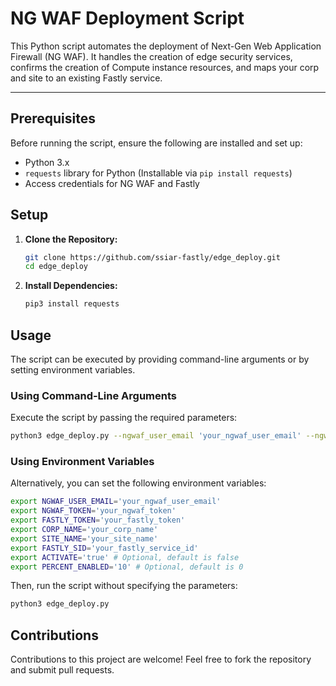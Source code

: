 # NG WAF Deployment Script

This Python script automates the deployment of Next-Gen Web Application Firewall (NG WAF). It handles the creation of edge security services, confirms the creation of Compute instance resources, and maps your corp and site to an existing Fastly service.

---

## Prerequisites

Before running the script, ensure the following are installed and set up:

- Python 3.x
- `requests` library for Python (Installable via `pip install requests`)
- Access credentials for NG WAF and Fastly

## Setup

1. **Clone the Repository:**
   ```bash
   git clone https://github.com/ssiar-fastly/edge_deploy.git
   cd edge_deploy
   ```

2. **Install Dependencies:**
   ```bash
   pip3 install requests
   ```

## Usage

The script can be executed by providing command-line arguments or by setting environment variables.

### Using Command-Line Arguments

Execute the script by passing the required parameters:

```bash
python3 edge_deploy.py --ngwaf_user_email 'your_ngwaf_user_email' --ngwaf_token 'your_ngwaf_token' --fastly_token 'your_fastly_token' --corp_name 'your_corp_name' --site_name 'your_site_name' --fastly_sid 'your_fastly_service_id' [--activate] [--percent_enabled <0-100>]
```

### Using Environment Variables

Alternatively, you can set the following environment variables:

```bash
export NGWAF_USER_EMAIL='your_ngwaf_user_email'
export NGWAF_TOKEN='your_ngwaf_token'
export FASTLY_TOKEN='your_fastly_token'
export CORP_NAME='your_corp_name'
export SITE_NAME='your_site_name'
export FASTLY_SID='your_fastly_service_id'
export ACTIVATE='true' # Optional, default is false
export PERCENT_ENABLED='10' # Optional, default is 0
```

Then, run the script without specifying the parameters:

```bash
python3 edge_deploy.py
```

## Contributions

Contributions to this project are welcome! Feel free to fork the repository and submit pull requests.
